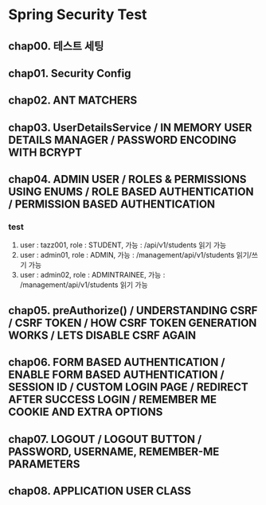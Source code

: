 # Spring Security Test

## chap00. 테스트 세팅

## chap01. Security Config

## chap02. ANT MATCHERS

## chap03. UserDetailsService / IN MEMORY USER DETAILS MANAGER / PASSWORD ENCODING WITH BCRYPT

## chap04. ADMIN USER / ROLES & PERMISSIONS USING ENUMS / ROLE BASED AUTHENTICATION / PERMISSION BASED AUTHENTICATION

### test

1. user : tazz001, role : STUDENT, 가능 : /api/v1/students 읽기 가능
1. user : admin01, role : ADMIN, 가능 : /management/api/v1/students 읽기/쓰기 가능
1. user : admin02, role : ADMINTRAINEE, 가능 : /management/api/v1/students 읽기 가능

## chap05. preAuthorize() / UNDERSTANDING CSRF / CSRF TOKEN / HOW CSRF TOKEN GENERATION WORKS / LETS DISABLE CSRF AGAIN

## chap06. FORM BASED AUTHENTICATION / ENABLE FORM BASED AUTHENTICATION / SESSION ID / CUSTOM LOGIN PAGE / REDIRECT AFTER SUCCESS LOGIN / REMEMBER ME COOKIE AND EXTRA OPTIONS

## chap07. LOGOUT / LOGOUT BUTTON / PASSWORD, USERNAME, REMEMBER-ME  PARAMETERS

## chap08. APPLICATION USER CLASS
